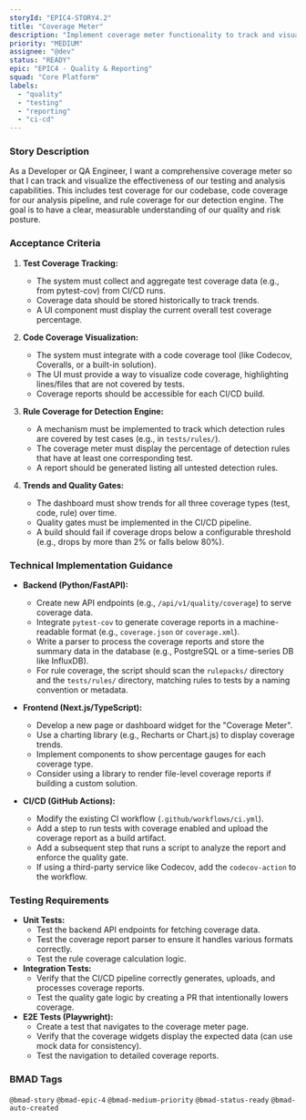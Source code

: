 ```yaml
---
storyId: "EPIC4-STORY4.2"
title: "Coverage Meter"
description: "Implement coverage meter functionality to track and visualize test coverage, code coverage, and rule coverage."
priority: "MEDIUM"
assignee: "@dev"
status: "READY"
epic: "EPIC4 - Quality & Reporting"
squad: "Core Platform"
labels:
  - "quality"
  - "testing"
  - "reporting"
  - "ci-cd"
---
```


### Story Description

As a Developer or QA Engineer, I want a comprehensive coverage meter so that I can track and visualize the effectiveness of our testing and analysis capabilities. This includes test coverage for our codebase, code coverage for our analysis pipeline, and rule coverage for our detection engine. The goal is to have a clear, measurable understanding of our quality and risk posture.

### Acceptance Criteria

1.  **Test Coverage Tracking:**
    - The system must collect and aggregate test coverage data (e.g., from pytest-cov) from CI/CD runs.
    - Coverage data should be stored historically to track trends.
    - A UI component must display the current overall test coverage percentage.

2.  **Code Coverage Visualization:**
    - The system must integrate with a code coverage tool (like Codecov, Coveralls, or a built-in solution).
    - The UI must provide a way to visualize code coverage, highlighting lines/files that are not covered by tests.
    - Coverage reports should be accessible for each CI/CD build.

3.  **Rule Coverage for Detection Engine:**
    - A mechanism must be implemented to track which detection rules are covered by test cases (e.g., in `tests/rules/`).
    - The coverage meter must display the percentage of detection rules that have at least one corresponding test.
    - A report should be generated listing all untested detection rules.

4.  **Trends and Quality Gates:**
    - The dashboard must show trends for all three coverage types (test, code, rule) over time.
    - Quality gates must be implemented in the CI/CD pipeline.
    - A build should fail if coverage drops below a configurable threshold (e.g., drops by more than 2% or falls below 80%).

### Technical Implementation Guidance

-   **Backend (Python/FastAPI):**
    -   Create new API endpoints (e.g., `/api/v1/quality/coverage`) to serve coverage data.
    -   Integrate `pytest-cov` to generate coverage reports in a machine-readable format (e.g., `coverage.json` or `coverage.xml`).
    -   Write a parser to process the coverage reports and store the summary data in the database (e.g., PostgreSQL or a time-series DB like InfluxDB).
    -   For rule coverage, the script should scan the `rulepacks/` directory and the `tests/rules/` directory, matching rules to tests by a naming convention or metadata.

-   **Frontend (Next.js/TypeScript):**
    -   Develop a new page or dashboard widget for the "Coverage Meter".
    -   Use a charting library (e.g., Recharts or Chart.js) to display coverage trends.
    -   Implement components to show percentage gauges for each coverage type.
    -   Consider using a library to render file-level coverage reports if building a custom solution.

-   **CI/CD (GitHub Actions):**
    -   Modify the existing CI workflow (`.github/workflows/ci.yml`).
    -   Add a step to run tests with coverage enabled and upload the coverage report as a build artifact.
    -   Add a subsequent step that runs a script to analyze the report and enforce the quality gate.
    -   If using a third-party service like Codecov, add the `codecov-action` to the workflow.

### Testing Requirements

-   **Unit Tests:**
    -   Test the backend API endpoints for fetching coverage data.
    -   Test the coverage report parser to ensure it handles various formats correctly.
    -   Test the rule coverage calculation logic.
-   **Integration Tests:**
    -   Verify that the CI/CD pipeline correctly generates, uploads, and processes coverage reports.
    -   Test the quality gate logic by creating a PR that intentionally lowers coverage.
-   **E2E Tests (Playwright):**
    -   Create a test that navigates to the coverage meter page.
    -   Verify that the coverage widgets display the expected data (can use mock data for consistency).
    -   Test the navigation to detailed coverage reports.

### BMAD Tags

`@bmad-story`
`@bmad-epic-4`
`@bmad-medium-priority`
`@bmad-status-ready`
`@bmad-auto-created`
